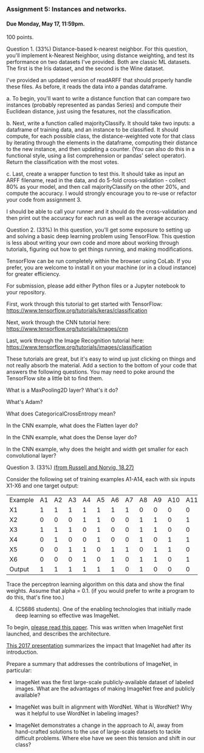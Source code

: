 ### Assignment 5: Instances and networks.

#### Due Monday, May 17, 11:59pm.

100 points.

Question 1. (33%) Distance-based k-nearest neighbor. For this question, you'll implement k-Nearest Neighbor, using distance weighting, and test its performance on two datasets I've provided.
Both are classic ML datasets. The first is the Iris dataset, and the second is the Wine dataset.
   
I've provided an updated version of readARFF that should properly handle these files. As before, it reads the data into a pandas dataframe.

a. To begin, you'll want to write a distance function that can compare two instances (probably represented as pandas Series) and compute their Euclidean distance, just using the fesatures, not the classification. 

b. Next, write a function called majorityClassify. It should take two inputs: a dataframe of training data, and an instance to be classified.
It should compute, for each possible class, the distance-weighted vote for that class by iterating through the elements in the dataframe, computing their distance to the new instance,
and then updating a counter. (You can also do this in a functional style, using a list comprehension or pandas' select operator). Return the classification with the most votes.

c. Last, create a wrapper function to test this. It should take as input an ARFF filename, read in the data,
and do 5-fold cross-validation - collect 80% as your model, and then call majorityClassify on the other 20%, and compute the accuracy. I would 
strongly encourage you  to re-use or refactor your code from assignment 3. 

I should be able to call your runner and it should do the cross-validation and then print out the accuracy for each run as well as the average accuracy.

Question 2. (33%) In this question, you'll get some exposure to setting up and solving a basic deep learning problem using TensorFlow. This question is less about writing your own code and more about working through tutorials, figuring out how to get things running, and making modifications. 

TensorFlow can be run completely within the browser using CoLab. If you prefer, you are welcome to install it on your machine (or in a cloud instance)  for greater efficiency.

For submission, please add either Python files or a Jupyter notebook to your repository. 

First, work through this tutorial to get started with TensorFlow: https://www.tensorflow.org/tutorials/keras/classification

Next, work through the CNN tutorial here: 
https://www.tensorflow.org/tutorials/images/cnn

Last, work through the Image Recognition tutorial here:
https://www.tensorflow.org/tutorials/images/classification

These tutorials are great, but it's easy to wind up just clicking on things and not really absorb the material. Add a section to the bottom of your code
that answers the following questions. You may need to poke around the TensorFlow site a little bit to find them.

What is a MaxPooling2D layer? What's it do?

What's Adam? 

What does CategoricalCrossEntropy mean?

In the CNN example, what does the Flatten layer do?

In the CNN example, what does the Dense layer do? 

In the CNN example, why does the height and width get smaller for each convolutional layer?


Question 3. (33%) [(from Russell and Norvig, 18.27)](https://aimacode.github.io/aima-exercises/concept-learning-exercises/ex_27/)

Consider the following set of training examples A1-A14, each with six inputs X1-X6 and one
target output:

<table>
<tr><td>Example</td><td>A1</td><td>A2</td> <td>A3</td> <td>A4</td> <td>A5</td> <td>A6</td> <td>A7</td> <td>A8</td> <td>A9</td> <td>A10</td> <td>A11</td> <td>A12</td> <td>A13</td> <td>A14</td>      </tr>
<tr><td> X1  </td><td> 1 </td><td> 1  </td><td> 1  </td><td> 1 </td><td> 1 </td><td> 1 </td><td> 1  </td><td> 0  </td><td> 0 </td><td> 0 </td><td> 0 </td><td> 0  </td><td> 0  </td><td> 0 </td></tr>
<tr><td> X2 </td><td> 0 </td><td> 0  </td><td> 0  </td><td> 1 </td><td> 1 </td><td> 0 </td><td> 0  </td><td> 1  </td><td> 1 </td><td> 0 </td><td> 1 </td><td> 0  </td><td> 1  </td><td> 1 </td></tr>
<tr> <td>	X3  </td><td> 1 </td><td> 1  </td><td> 1  </td><td> 0 </td><td> 1 </td><td> 0 </td><td> 0  </td><td> 1  </td><td> 1 </td><td> 0 </td><td> 0 </td><td> 0  </td><td> 1  </td><td> 1 </td></tr>
<tr><td>	X4  </td><td> 0 </td><td> 1  </td><td> 0  </td><td> 0 </td><td> 1 </td><td> 0 </td><td> 0  </td><td> 1  </td><td> 0 </td><td> 1 </td><td> 1 </td><td> 1  </td><td> 0  </td><td> 1 </td></tr>
<tr><td>	X5  </td><td> 0 </td><td> 0  </td><td> 1  </td><td> 1 </td><td> 0 </td><td> 1 </td><td> 1  </td><td> 0  </td><td> 1 </td><td> 1 </td><td> 0 </td><td> 0  </td><td> 1  </td><td> 0 </td></tr>
<tr><td>	X6  </td><td> 0 </td><td> 0  </td><td> 0  </td><td> 1 </td><td> 0 </td><td> 1 </td><td> 0  </td><td> 1  </td><td> 1 </td><td> 0 </td><td> 1 </td><td> 1  </td><td> 1  </td><td> 0 </td></tr>
<tr><td>	Output   </td><td> 1 </td><td> 1  </td><td> 1  </td><td> 1 </td><td> 1 </td><td> 1 </td><td> 0  </td><td> 1  </td><td> 0 </td><td> 0 </td><td> 0 </td><td> 0  </td><td> 0  </td><td> 0 </td></tr>
</table>

Trace the perceptron learning algorithm on this data and show the final weights. Assume that alpha = 0.1.
(if you would prefer to write a program to do this, that's fine too.)


4. (CS686 students). One of the enabling technologies that initially made deep learning so effective was ImageNet. 

To begin, [please read this paper](http://www.image-net.org/static_files/papers/imagenet_cvpr09.pdf). 
 This was written when ImageNet first launched, and describes the architecture.
    
    
[This 2017 presentation](https://imagenet.stanford.edu/static_files/files/imagenet_ilsvrc2017_v1.0.pdf) summarizes the impact that ImageNet had after its introduction. 

Prepare a summary that addresses the contributions of ImageNet, in particular:

- ImageNet was the first large-scale publicly-available dataset of labeled images. What are the advantages of making ImageNet free and publicly available?

- ImageNet was built in alignment with WordNet. What is WordNet? Why was it helpful to use WordNet in labeling images?

- ImageNet demonstrates a change in the approach to AI, away from hand-crafted solutions to the use of large-scale datasets to tackle difficult problems. Where else have we seen this tension and shift in our class?


  

    
